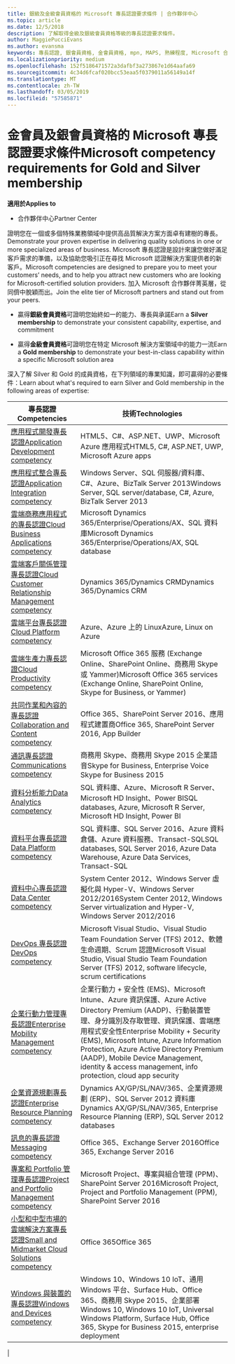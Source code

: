 ```yaml
---
title: 銀級及金級會員資格的 Microsoft 專長認證要求條件 | 合作夥伴中心
ms.topic: article
ms.date: 12/5/2018
description: 了解取得金級及銀級會員資格等級的專長認證要求條件。
author: MaggiePucciEvans
ms.author: evansma
keywords: 專長認證, 銀會員資格, 金會員資格, mpn, MAPS, 熟練程度, Microsoft 合作夥伴網路, 網路會員資格
ms.localizationpriority: medium
ms.openlocfilehash: 152f5186471572a3dafbf3a273867e1d64aafa69
ms.sourcegitcommit: 4c34d6fcaf020bcc53eaa5f0379011a56149a14f
ms.translationtype: MT
ms.contentlocale: zh-TW
ms.lasthandoff: 03/05/2019
ms.locfileid: "57585871"
---
```

# <a name="microsoft-competency-requirements-for-gold-and-silver-membership"></a><span data-ttu-id="3665d-104">金會員及銀會員資格的 Microsoft 專長認證要求條件</span><span class="sxs-lookup"><span data-stu-id="3665d-104">Microsoft competency requirements for Gold and Silver membership</span></span>

<span data-ttu-id="3665d-105">**適用於**</span><span class="sxs-lookup"><span data-stu-id="3665d-105">**Applies to**</span></span>

- <span data-ttu-id="3665d-106">合作夥伴中心</span><span class="sxs-lookup"><span data-stu-id="3665d-106">Partner Center</span></span>

<span data-ttu-id="3665d-107">證明您在一個或多個特殊業務領域中提供高品質解決方案方面卓有建樹的專長。</span><span class="sxs-lookup"><span data-stu-id="3665d-107">Demonstrate your proven expertise in delivering quality solutions in one or more specialized areas of business.</span></span> <span data-ttu-id="3665d-108">Microsoft 專長認證是設計來讓您做好滿足客戶需求的準備，以及協助您吸引正在尋找 Microsoft 認證解決方案提供者的新客戶。</span><span class="sxs-lookup"><span data-stu-id="3665d-108">Microsoft competencies are designed to prepare you to meet your customers’ needs, and to help you attract new customers who are looking for Microsoft-certified solution providers.</span></span> <span data-ttu-id="3665d-109">加入 Microsoft 合作夥伴菁英層，從同儕中脫穎而出。</span><span class="sxs-lookup"><span data-stu-id="3665d-109">Join the elite tier of Microsoft partners and stand out from your peers.</span></span>

- <span data-ttu-id="3665d-110">贏得**銀級會員資格**可證明您始終如一的能力、專長與承諾</span><span class="sxs-lookup"><span data-stu-id="3665d-110">Earn a **Silver membership** to demonstrate your consistent capability, expertise, and commitment</span></span>

- <span data-ttu-id="3665d-111">贏得**金級會員資格**可證明您在特定 Microsoft 解決方案領域中的能力一流</span><span class="sxs-lookup"><span data-stu-id="3665d-111">Earn a **Gold membership** to demonstrate your best-in-class capability within a specific Microsoft solution area</span></span>

<span data-ttu-id="3665d-112">深入了解 Silver 和 Gold 的成員資格，在下列領域的專業知識，即可贏得的必要條件：</span><span class="sxs-lookup"><span data-stu-id="3665d-112">Learn about what's required to earn Silver and Gold membership in the following areas of expertise:</span></span>

<!-- Removed the ISV competency row as per Sarah Hodge on 12/5/18 

[ISV competency](https://partner.microsoft.com/en-us/membership/isv-competency)| Azure, SQL Server 2016,  Dynamics 365, Office 365, Windows Server 2019, System Center 2016|

-->

| <span data-ttu-id="3665d-113">專長認證</span><span class="sxs-lookup"><span data-stu-id="3665d-113">Competencies</span></span>  | <span data-ttu-id="3665d-114">技術</span><span class="sxs-lookup"><span data-stu-id="3665d-114">Technologies</span></span> |
|   ------------------   |   -------   |
| [<span data-ttu-id="3665d-115">應用程式開發專長認證</span><span class="sxs-lookup"><span data-stu-id="3665d-115">Application Development competency</span></span>](https://partner.microsoft.com/membership/application-development-competency) | <span data-ttu-id="3665d-116">HTML5、C#、ASP.NET、UWP、Microsoft Azure 應用程式</span><span class="sxs-lookup"><span data-stu-id="3665d-116">HTML5, C#, ASP.NET, UWP, Microsoft Azure apps</span></span> |
| [<span data-ttu-id="3665d-117">應用程式整合專長認證</span><span class="sxs-lookup"><span data-stu-id="3665d-117">Application Integration competency</span></span>](https://partner.microsoft.com/membership/application-integration-competency) | <span data-ttu-id="3665d-118">Windows Server、SQL 伺服器/資料庫、C#、Azure、BizTalk Server 2013</span><span class="sxs-lookup"><span data-stu-id="3665d-118">Windows Server, SQL server/database, C#, Azure, BizTalk Server 2013</span></span>|
| [<span data-ttu-id="3665d-119">雲端商務應用程式的專長認證</span><span class="sxs-lookup"><span data-stu-id="3665d-119">Cloud Business Applications competency</span></span>](https://partner.microsoft.com/membership/cloud-business-applications-competency)| <span data-ttu-id="3665d-120">Microsoft Dynamics 365/Enterprise/Operations/AX、SQL 資料庫</span><span class="sxs-lookup"><span data-stu-id="3665d-120">Microsoft Dynamics 365/Enterprise/Operations/AX, SQL database</span></span> |
| [<span data-ttu-id="3665d-121">雲端客戶關係管理專長認證</span><span class="sxs-lookup"><span data-stu-id="3665d-121">Cloud Customer Relationship Management competency</span></span>](https://partner.microsoft.com/membership/cloud-customer-relationship-management-competency)| <span data-ttu-id="3665d-122">Dynamics 365/Dynamics CRM</span><span class="sxs-lookup"><span data-stu-id="3665d-122">Dynamics 365/Dynamics CRM</span></span> |
| [<span data-ttu-id="3665d-123">雲端平台專長認證</span><span class="sxs-lookup"><span data-stu-id="3665d-123">Cloud Platform competency</span></span>](https://partner.microsoft.com/membership/cloud-platform-competency)| <span data-ttu-id="3665d-124">Azure、Azure 上的 Linux</span><span class="sxs-lookup"><span data-stu-id="3665d-124">Azure, Linux on Azure</span></span> |
| [<span data-ttu-id="3665d-125">雲端生產力專長認證</span><span class="sxs-lookup"><span data-stu-id="3665d-125">Cloud Productivity competency</span></span>](https://partner.microsoft.com/membership/cloud-productivity-competency)| <span data-ttu-id="3665d-126">Microsoft Office 365 服務 (Exchange Online、SharePoint Online、商務用 Skype 或 Yammer)</span><span class="sxs-lookup"><span data-stu-id="3665d-126">Microsoft Office 365 services (Exchange Online, SharePoint Online, Skype for Business, or Yammer)</span></span>|
| [<span data-ttu-id="3665d-127">共同作業和內容的專長認證</span><span class="sxs-lookup"><span data-stu-id="3665d-127">Collaboration and Content competency</span></span>](https://partner.microsoft.com/membership/collaboration-and-content-competency)| <span data-ttu-id="3665d-128">Office 365、SharePoint Server 2016、應用程式建置商</span><span class="sxs-lookup"><span data-stu-id="3665d-128">Office 365, SharePoint Server 2016, App Builder</span></span> |
| [<span data-ttu-id="3665d-129">通訊專長認證</span><span class="sxs-lookup"><span data-stu-id="3665d-129">Communications competency</span></span>](https://partner.microsoft.com/membership/communications-competency)| <span data-ttu-id="3665d-130">商務用 Skype、商務用 Skype 2015 企業語音</span><span class="sxs-lookup"><span data-stu-id="3665d-130">Skype for Business, Enterprise Voice Skype for Business 2015</span></span> |
| [<span data-ttu-id="3665d-131">資料分析能力</span><span class="sxs-lookup"><span data-stu-id="3665d-131">Data Analytics competency</span></span>](https://partner.microsoft.com/membership/data-analytics-competency)| <span data-ttu-id="3665d-132">SQL 資料庫、Azure、Microsoft R Server、Microsoft HD Insight、Power BI</span><span class="sxs-lookup"><span data-stu-id="3665d-132">SQL databases, Azure, Microsoft R Server, Microsoft HD Insight, Power BI</span></span> |
| [<span data-ttu-id="3665d-133">資料平台專長認證</span><span class="sxs-lookup"><span data-stu-id="3665d-133">Data Platform competency</span></span>](https://partner.microsoft.com/membership/data-platform-competency)| <span data-ttu-id="3665d-134">SQL 資料庫、SQL Server 2016、Azure 資料倉儲、Azure 資料服務、Transact-SQL</span><span class="sxs-lookup"><span data-stu-id="3665d-134">SQL databases, SQL Server 2016, Azure Data Warehouse, Azure Data Services, Transact-SQL</span></span> |
| [<span data-ttu-id="3665d-135">資料中心專長認證</span><span class="sxs-lookup"><span data-stu-id="3665d-135">Data Center competency</span></span>](https://partner.microsoft.com/membership/datacenter-competency)| <span data-ttu-id="3665d-136">System Center 2012、Windows Server 虛擬化與 Hyper-V、Windows Server 2012/2016</span><span class="sxs-lookup"><span data-stu-id="3665d-136">System Center 2012, Windows Server virtualization and Hyper-V, Windows Server 2012/2016</span></span> |
| [<span data-ttu-id="3665d-137">DevOps 專長認證</span><span class="sxs-lookup"><span data-stu-id="3665d-137">DevOps competency</span></span>](https://partner.microsoft.com/membership/devops-competency)| <span data-ttu-id="3665d-138">Microsoft Visual Studio、Visual Studio Team Foundation Server (TFS) 2012、軟體生命週期、Scrum 認證</span><span class="sxs-lookup"><span data-stu-id="3665d-138">Microsoft Visual Studio, Visual Studio Team Foundation Server (TFS) 2012, software lifecycle, scrum certifications</span></span> |
| [<span data-ttu-id="3665d-139">企業行動力管理專長認證</span><span class="sxs-lookup"><span data-stu-id="3665d-139">Enterprise Mobility Management competency</span></span>](https://partner.microsoft.com/membership/enterprise-mobility-management-competency)| <span data-ttu-id="3665d-140">企業行動力 + 安全性 (EMS)、Microsoft Intune、Azure 資訊保護、Azure Active Directory Premium (AADP)、行動裝置管理、身分識別及存取管理、資訊保護、雲端應用程式安全性</span><span class="sxs-lookup"><span data-stu-id="3665d-140">Enterprise Mobility + Security (EMS), Microsoft Intune, Azure Information Protection, Azure Active Directory Premium (AADP), Mobile Device Management, identity & access management, info protection, cloud app security</span></span> |
| [<span data-ttu-id="3665d-141">企業資源規劃專長認證</span><span class="sxs-lookup"><span data-stu-id="3665d-141">Enterprise Resource Planning competency</span></span>](https://partner.microsoft.com/membership/enterprise-resource-planning-competency)| <span data-ttu-id="3665d-142">Dynamics AX/GP/SL/NAV/365、企業資源規劃 (ERP)、SQL Server 2012 資料庫</span><span class="sxs-lookup"><span data-stu-id="3665d-142">Dynamics AX/GP/SL/NAV/365, Enterprise Resource Planning (ERP), SQL Server 2012 databases</span></span>  |
| [<span data-ttu-id="3665d-143">訊息的專長認證</span><span class="sxs-lookup"><span data-stu-id="3665d-143">Messaging competency</span></span>](https://partner.microsoft.com/membership/messaging-competency)| <span data-ttu-id="3665d-144">Office 365、Exchange Server 2016</span><span class="sxs-lookup"><span data-stu-id="3665d-144">Office 365, Exchange Server 2016</span></span> |
| [<span data-ttu-id="3665d-145">專案和 Portfolio 管理專長認證</span><span class="sxs-lookup"><span data-stu-id="3665d-145">Project and Portfolio Management competency</span></span>](https://partner.microsoft.com/membership/project-portfolio-management-competency)| <span data-ttu-id="3665d-146">Microsoft Project、專案與組合管理 (PPM)、SharePoint Server 2016</span><span class="sxs-lookup"><span data-stu-id="3665d-146">Microsoft Project, Project and Portfolio Management (PPM), SharePoint Server 2016</span></span>|
| [<span data-ttu-id="3665d-147">小型和中型市場的雲端解決方案專長認證</span><span class="sxs-lookup"><span data-stu-id="3665d-147">Small and Midmarket Cloud Solutions competency</span></span>](https://partner.microsoft.com/membership/small-midmarket-cloud-solutions-competency)| <span data-ttu-id="3665d-148">Office 365</span><span class="sxs-lookup"><span data-stu-id="3665d-148">Office 365</span></span> |
| [<span data-ttu-id="3665d-149">Windows 與裝置的專長認證</span><span class="sxs-lookup"><span data-stu-id="3665d-149">Windows and Devices competency</span></span>](https://partner.microsoft.com/membership/windows-and-devices-competency)| <span data-ttu-id="3665d-150">Windows 10、Windows 10 IoT、通用 Windows 平台、Surface Hub、Office 365、商務用 Skype 2015、企業部署</span><span class="sxs-lookup"><span data-stu-id="3665d-150">Windows 10, Windows 10 IoT, Universal Windows Platform, Surface Hub, Office 365, Skype for Business 2015, enterprise deployment</span></span> |
|